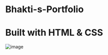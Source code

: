 # Bhakti-s-Portfolio
# Built with HTML & CSS
![image](https://github.com/pateb9298/Bhakti-s-Portfolio/assets/102432593/9d600cca-4c04-42a1-a48b-44197b5c96e2)
